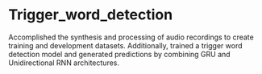 # Trigger_word_detection
Accomplished the synthesis and processing of audio recordings to create training and development datasets. Additionally, trained a trigger word detection model and generated predictions by combining GRU and Unidirectional RNN architectures.
